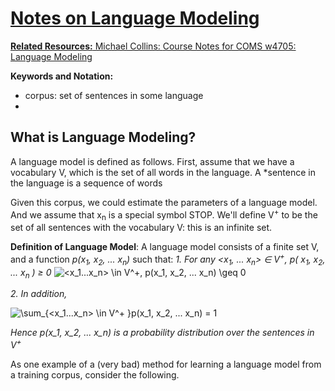 <a href="https://www.codecogs.com/eqnedit.php?latex=\sum_{<x_1...x_n>&space;\in&space;V^&plus;&space;}p(x_1,&space;x_2,&space;...&space;x_n)&space;=&space;1" target="_blank">

# Notes on Language Modeling
**Related Resources:**
Michael Collins: [Course Notes for COMS w4705: Language Modeling](http://www.cs.columbia.edu/~mcollins/courses/nlp2011/notes/lm.pdf)

**Keywords and Notation:**
- corpus: set of sentences in some language
- 

## What is Language Modeling?
A language model is defined as follows. First, assume that we have a vocabulary V, which is the set of all words in the language. A *sentence in the language is a sequence of words 

Given this corpus, we could estimate the parameters of a language model. And we assume that x<sub>n</sub> is a special symbol STOP. We'll define V<sup>+</sup>  to be the set of all sentences with the vocabulary V: this is an infinite set.

**Definition of Language Model**: A language model consists of a finite set V, and a function *p(x<sub>1</sub>, x<sub>2</sub>, ... x<sub>n</sub>)* such that:
*1. For any <x<sub>1</sub>, ... x<sub>n</sub>> &isin; V<sup>+</sup>, p( x<sub>1</sub>, x<sub>2</sub>, ... x<sub>n</sub> ) ≥ 0*
<img src="https://latex.codecogs.com/gif.latex?<x_1...x_n>&space;\in&space;V^&plus;,&space;p(x_1,&space;x_2,&space;...&space;x_n)&space;\geq&space;0" title="<x_1...x_n> \in V^+, p(x_1, x_2, ... x_n) \geq 0" /></a>

*2. In addition,*

<img src="https://latex.codecogs.com/gif.latex?\sum_{<x_1...x_n>&space;\in&space;V^&plus;&space;}p(x_1,&space;x_2,&space;...&space;x_n)&space;=&space;1" title="\sum_{<x_1...x_n> \in V^+ }p(x_1, x_2, ... x_n) = 1" /></a>

*Hence p(x_1, x_2, ... x_n) is a probability distribution over the sentences in V<sup>+</sup>*

As one example of a (very bad) method for learning a language model from a training corpus, consider the following. 

<!--stackedit_data:
eyJoaXN0b3J5IjpbMTA0MDkwMTAyOSwtNTkyMzU3MzgwLC0xOT
k5NzU0NDk3LC0xNjMyNjA4NjA3LC03MjQzNzU5NjUsMTIyOTg5
MTg0OSwtNDY5Njg2NzI1LC0xNDgwODU4OTg2LC0yNjEwNjI0N1
19
-->